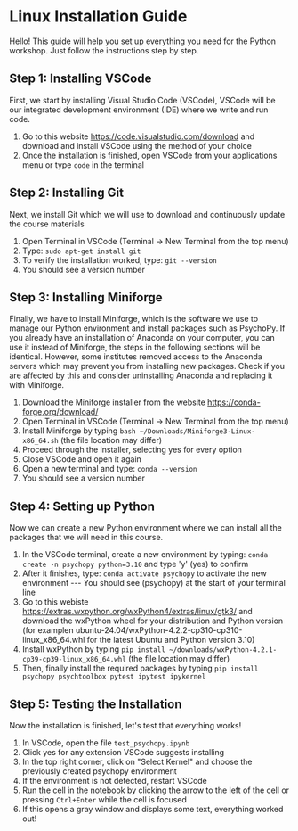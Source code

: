# Linux Installation Guide
Hello! This guide will help you set up everything you need for the Python workshop.
Just follow the instructions step by step.

## Step 1: Installing VSCode
First, we start by installing Visual Studio Code (VSCode),
VSCode will be our integrated development environment (IDE) where we write and run code.

1. Go to this website https://code.visualstudio.com/download and download and install VSCode using the method of your choice
3. Once the installation is finished, open VSCode from your applications menu or type `code` in the terminal

## Step 2: Installing Git
Next, we install Git which we will use to download and continuously update the course materials

1. Open Terminal in VSCode (Terminal -> New Terminal from the top menu)
2. Type: `sudo apt-get install git`
3. To verify the installation worked, type: `git --version`
4. You should see a version number

## Step 3: Installing Miniforge
Finally, we have to install Miniforge, which is the software we use to manage our Python environment and install packages such as PsychoPy.
If you already have an installation of Anaconda on your computer, you can use it instead of Miniforge, the steps in the following sections will be identical.
However, some institutes removed access to the Anaconda servers which may prevent you from installing new packages.
Check if you are affected by this and consider uninstalling Anaconda and replacing it with Miniforge.

1. Download the Miniforge installer from the website https://conda-forge.org/download/
1. Open Terminal in VSCode (Terminal -> New Terminal from the top menu)
2. Install Miniforge by typing `bash ~/Downloads/Miniforge3-Linux-x86_64.sh` (the file location may differ)
3. Proceed through the installer, selecting yes for every option
4. Close VSCode and open it again
5. Open a new terminal and type: `conda --version`
6. You should see a version number

## Step 4: Setting up Python
Now we can create a new Python environment where we can install all the packages that we will need in this course.

1. In the VSCode terminal, create a new environment by typing: `conda create -n psychopy python=3.10` and type 'y' (yes) to confirm
2. After it finishes, type: `conda activate psychopy` to activate the new environment --- You should see (psychopy) at the start of your terminal line
3. Go to this webiste https://extras.wxpython.org/wxPython4/extras/linux/gtk3/ and download the wxPython wheel for your distribution and Python version (for examplen ubuntu-24.04/wxPython-4.2.2-cp310-cp310-linux_x86_64.whl for the latest Ubuntu and Python version 3.10)
4. Install wxPython by typing `pip install ~/downloads/wxPython-4.2.1-cp39-cp39-linux_x86_64.whl` (the file location may differ)
4. Then, finally install the required packages by typing `pip install psychopy psychtoolbox pytest ipytest ipykernel`

## Step 5: Testing the Installation
Now the installation is finished, let's test that everything works!

1. In VSCode, open the file `test_psychopy.ipynb`
2. Click yes for any extension VSCode suggests installing
3. In the top right corner, click on "Select Kernel" and choose the previously created psychopy environment
4. If the environment is not detected, restart VSCode
5. Run the cell in the notebook by clicking the arrow to the left of the cell or pressing `Ctrl+Enter` while the cell is focused
6. If this opens a gray window and displays some text, everything worked out!
```